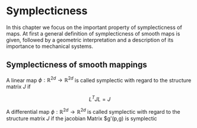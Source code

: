 # Symplecticness
In this chapter we focus on the important property of symplecticness of maps.
At first a general definition of symplecticness of smooth maps is given, followed by a geometric interpretation and a description of its importance to mechanical systems.

## Symplecticness of smooth mappings
A linear map $\phi: \mathbb{R}^{2d} \rightarrow \mathbb{R}^{2d}$ is called symplectic with regard to the structure matrix $J$ if 

$$
L^{T}JL = J 
$$

A differential map $\phi: \mathbb{R}^{2d} \rightarrow \mathbb{R}^{2d}$ is called symplectic with regard to the structure matrix $J$ if the jacobian Matrix $g'(p,g) is symplectic




